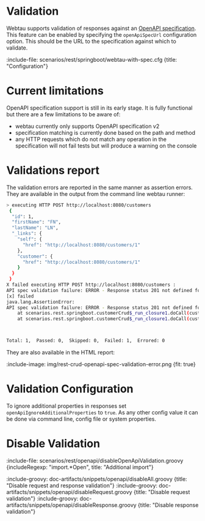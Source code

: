 # Validation

Webtau supports validation of responses against an [OpenAPI specification](https://www.openapis.org/).  This feature can
be enabled by specifying the `openApiSpecUrl` configuration option.  This should be the URL to the specification against 
which to validate.

:include-file: scenarios/rest/springboot/webtau-with-spec.cfg {title: "Configuration"}

# Current limitations

OpenAPI specification support is still in its early stage.  It is fully functional but there are a few limitations to be
aware of:
* webtau currently only supports OpenAPI specification v2
* specification matching is currently done based on the path and method
* any HTTP requests which do not match any operation in the specification will not fail tests but will produce a warning
on the console

# Validations report

The validation errors are reported in the same manner as assertion errors.  They are available in the output from the 
command line webtau runner:
```bash
> executing HTTP POST http://localhost:8080/customers
 {
  "id": 1,
  "firstName": "FN",
  "lastName": "LN",
  "_links": {
    "self": {
      "href": "http://localhost:8080/customers/1"
    },
    "customer": {
      "href": "http://localhost:8080/customers/1"
    }
  }
 }
X failed executing HTTP POST http://localhost:8080/customers : 
API spec validation failure: ERROR - Response status 201 not defined for path ''.: []
[x] failed
java.lang.AssertionError: 
API spec validation failure: ERROR - Response status 201 not defined for path ''.: []
	at scenarios.rest.springboot.customerCrud$_run_closure1.doCall(customerCrud.groovy:8)
	at scenarios.rest.springboot.customerCrud$_run_closure1.doCall(customerCrud.groovy)



Total: 1,  Passed: 0,  Skipped: 0,  Failed: 1,  Errored: 0
```

They are also available in the HTML report:

:include-image: img/rest-crud-openapi-spec-validation-error.png {fit: true}

# Validation Configuration

To ignore additional properties in responses set `openApiIgnoreAdditionalProperties` to `true`. 
As any other config value it can be done via command line, config file or system properties.

# Disable Validation

:include-file: scenarios/rest/openapi/disableOpenApiValidation.groovy {includeRegexp: "import.*Open", title: "Additional import"}

:include-groovy: doc-artifacts/snippets/openapi/disableAll.groovy {title: "Disable request and response validation"}
:include-groovy: doc-artifacts/snippets/openapi/disableRequest.groovy {title: "Disable request validation"}
:include-groovy: doc-artifacts/snippets/openapi/disableResponse.groovy {title: "Disable response validation"}
